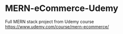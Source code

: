 # MERN-eCommerce-Udemy
Full MERN stack project from Udemy course https://www.udemy.com/course/mern-ecommerce/
